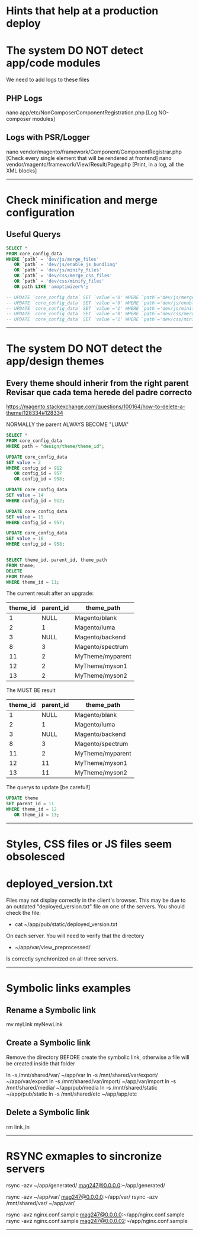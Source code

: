 # Hints that help at a production deploy

# The system DO NOT detect app/code modules

We need to add logs to these files

## PHP Logs

nano app/etc/NonComposerComponentRegistration.php        [Log NO-composer modules]

## Logs with PSR/Logger

nano
vendor/magento/framework/Component/ComponentRegistrar.php [Check every single element that will be rendered at frontend]
nano vendor/magento/framework/View/Result/Page.php      [Print, in a log, all the XML blocks]

---

# Check minification and merge configuration

## Useful Querys

```sql
SELECT *
FROM core_config_data
WHERE `path` = 'dev/js/merge_files'
   OR `path` = 'dev/js/enable_js_bundling'
   OR `path` = 'dev/js/minify_files'
   OR `path` = 'dev/css/merge_css_files'
   OR `path` = 'dev/css/minify_files'
   OR path LIKE 'amoptimizer%';

-- UPDATE `core_config_data` SET `value`='0' WHERE `path`='dev/js/merge_files';
-- UPDATE `core_config_data` SET `value`='0' WHERE `path`='dev/js/enable_js_bundling';
-- UPDATE `core_config_data` SET `value`='1' WHERE `path`='dev/js/minify_files';
-- UPDATE `core_config_data` SET `value`='0' WHERE `path`='dev/css/merge_css_files';
-- UPDATE `core_config_data` SET `value`='1' WHERE `path`='dev/css/minify_files';
```

---

# The system DO NOT detect the app/design themes

## Every theme should inherir from the right parent Revisar que cada tema herede del padre correcto

https://magento.stackexchange.com/questions/100164/how-to-delete-a-theme/128334#128334

NORMALLY the parent ALWAYS BECOME "LUMA"

```sql
SELECT *
FROM core_config_data
WHERE path = "design/theme/theme_id";

UPDATE core_config_data
SET value = 2
WHERE config_id = 912
   OR config_id = 957
   OR config_id = 958;

UPDATE core_config_data
SET value = 14
WHERE config_id = 912;

UPDATE core_config_data
SET value = 15
WHERE config_id = 957;

UPDATE core_config_data
SET value = 16
WHERE config_id = 958;


SELECT theme_id, parent_id, theme_path
FROM theme;
DELETE
FROM theme
WHERE theme_id = 11;
```

The current result after an upgrade:

| theme_id | parent_id | theme_path       |
|----------|-----------|------------------|
| 1        | NULL      | Magento/blank    |
| 2        | 1         | Magento/luma     |
| 3        | NULL      | Magento/backend  |
| 8        | 3         | Magento/spectrum |
| 11       | 2         | MyTheme/myparent |
| 12       | 2         | MyTheme/myson1   |
| 13       | 2         | MyTheme/myson2   |

The MUST BE result

| theme_id | parent_id | theme_path       |
|----------|-----------|------------------|
| 1        | NULL      | Magento/blank    |
| 2        | 1         | Magento/luma     |
| 3        | NULL      | Magento/backend  |
| 8        | 3         | Magento/spectrum |
| 11       | 2         | MyTheme/myparent |
| 12       | 11        | MyTheme/myson1   |
| 13       | 11        | MyTheme/myson2   |

The querys to update [be careful!]

````sql
UPDATE theme
SET parent_id = 11
WHERE theme_id = 12
   OR theme_id = 13;
````

---

# Styles, CSS files or JS files seem obsolesced

# deployed_version.txt

Files may not display correctly in the client's browser. This may be due to an outdated "deployed_version.txt" file on one of the servers. You should check the file:

- cat ~/app/pub/static/deployed_version.txt

On each server. You will need to verify that the directory

- ~/app/var/view_preprocessed/

Is correctly synchronized on all three servers.

---

# Symbolic links examples

## Rename a Symbolic link

mv myLink myNewLink 

## Create a Symbolic link

Remove the directory BEFORE create the symbolic link, otherwise a file will be created inside that folder

ln -s /mnt/shared/var/ ~/app/var
ln -s /mnt/shared/var/export/ ~/app/var/export
ln -s /mnt/shared/var/import/ ~/app/var/import
ln -s /mnt/shared/media/ ~/app/pub/media
ln -s /mnt/shared/static ~/app/pub/static
ln -s /mnt/shared/etc ~/app/app/etc

## Delete a Symbolic link

rm link_ln

---

# RSYNC exmaples to sincronize servers

rsync -azv ~/app/generated/ mag247@0.0.0.0:~/app/generated/

rsync -azv ~/app/var/ mag247@0.0.0.0:~/app/var/
rsync -azv /mnt/shared/var/ ~/app/var/

rsync -avz nginx.conf.sample mag247@0.0.0.0:~/app/nginx.conf.sample
rsync -avz nginx.conf.sample mag247@0.0.0.02:~/app/nginx.conf.sample

---

